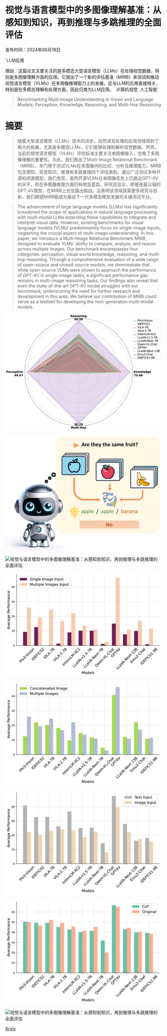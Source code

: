 # 视觉与语言模型中的多图像理解基准：从感知到知识，再到推理与多跳推理的全面评估

发布时间：2024年06月18日

`LLM应用

理由：这篇论文主要关注的是多模态大型语言模型（LLMs）在处理视觉数据，特别是多图像理解方面的应用。它提出了一个新的评估基准（MIRB）来测试和推动视觉语言模型（VLMs）在多图像推理能力上的发展。这与LLM的应用直接相关，特别是在多模态理解和处理方面，因此归类为LLM应用。` `计算机视觉` `人工智能`

> Benchmarking Multi-Image Understanding in Vision and Language Models: Perception, Knowledge, Reasoning, and Multi-Hop Reasoning

# 摘要

> 随着大型语言模型（LLMs）技术的进步，自然语言处理的应用领域得到了极大的拓展，尤其是多模态LLMs，它们能够处理和解析视觉数据。然而，当前的视觉语言模型（VLMs）评估标准主要关注单图像输入，忽略了多图像理解的重要性。为此，我们推出了Multi-Image Relational Benchmark（MIRB），专门用于测试VLMs在多图像间的比较、分析及推理能力。MIRB包含感知、视觉知识、推理和多跳推理四个评估类别。通过广泛测试多种开源和闭源模型，我们发现，虽然开源VLMs在单图像任务上已接近GPT-4V的水平，但在多图像推理方面仍有明显差距。研究还显示，即便是最尖端的GPT-4V模型，在MIRB上也显露出挑战，这表明该领域亟需更多研究与创新。我们期望MIRB能成为推动下一代多模态模型发展的关键测试平台。

> The advancement of large language models (LLMs) has significantly broadened the scope of applications in natural language processing, with multi-modal LLMs extending these capabilities to integrate and interpret visual data. However, existing benchmarks for visual language models (VLMs) predominantly focus on single-image inputs, neglecting the crucial aspect of multi-image understanding. In this paper, we introduce a Multi-Image Relational Benchmark MIRB, designed to evaluate VLMs' ability to compare, analyze, and reason across multiple images. Our benchmark encompasses four categories: perception, visual world knowledge, reasoning, and multi-hop reasoning. Through a comprehensive evaluation of a wide range of open-source and closed-source models, we demonstrate that while open-source VLMs were shown to approach the performance of GPT-4V in single-image tasks, a significant performance gap remains in multi-image reasoning tasks. Our findings also reveal that even the state-of-the-art GPT-4V model struggles with our benchmark, underscoring the need for further research and development in this area. We believe our contribution of MIRB could serve as a testbed for developing the next-generation multi-modal models.

![视觉与语言模型中的多图像理解基准：从感知到知识，再到推理与多跳推理的全面评估](../../../paper_images/2406.12742/x1.png)

![视觉与语言模型中的多图像理解基准：从感知到知识，再到推理与多跳推理的全面评估](../../../paper_images/2406.12742/x2.png)

![视觉与语言模型中的多图像理解基准：从感知到知识，再到推理与多跳推理的全面评估](../../../paper_images/2406.12742/x3.png)

![视觉与语言模型中的多图像理解基准：从感知到知识，再到推理与多跳推理的全面评估](../../../paper_images/2406.12742/x4.png)

![视觉与语言模型中的多图像理解基准：从感知到知识，再到推理与多跳推理的全面评估](../../../paper_images/2406.12742/x5.png)

![视觉与语言模型中的多图像理解基准：从感知到知识，再到推理与多跳推理的全面评估](../../../paper_images/2406.12742/x6.png)

![视觉与语言模型中的多图像理解基准：从感知到知识，再到推理与多跳推理的全面评估](../../../paper_images/2406.12742/x7.png)

![视觉与语言模型中的多图像理解基准：从感知到知识，再到推理与多跳推理的全面评估](../../../paper_images/2406.12742/x8.png)

[Arxiv](https://arxiv.org/abs/2406.12742)